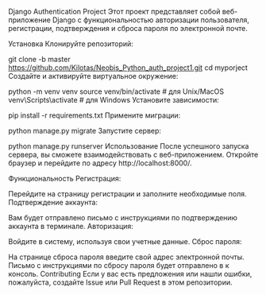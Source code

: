 Django Authentication Project
Этот проект представляет собой веб-приложение Django с функциональностью авторизации пользователя, регистрации, подтверждения и сброса пароля по электронной почте.

Установка
Клонируйте репозиторий:

git clone -b master https://github.com/Kilotas/Neobis_Python_auth_project1.git
cd myporject
Создайте и активируйте виртуальное окружение:

python -m venv venv
source venv/bin/activate  # для Unix/MacOS
venv\Scripts\activate  # для Windows
Установите зависимости:

pip install -r requirements.txt
Примените миграции:

python manage.py migrate
Запустите сервер:

python manage.py runserver
Использование
После успешного запуска сервера, вы сможете взаимодействовать с веб-приложением. Откройте браузер и перейдите по адресу http://localhost:8000/.

Функциональность
Регистрация:

Перейдите на страницу регистрации и заполните необходимые поля.
Подтверждение аккаунта:

Вам будет отправлено письмо с инструкциями по подтверждению аккаунта в терминале.
Авторизация:

Войдите в систему, используя свои учетные данные.
Сброс пароля:

На странице сброса пароля введите свой адрес электронной почты.
Письмо с инструкциями по сбросу пароля будет отправлено в к консоль.
Contributing
Если у вас есть предложения или нашли ошибки, пожалуйста, создайте Issue или Pull Request в этом репозитории.
